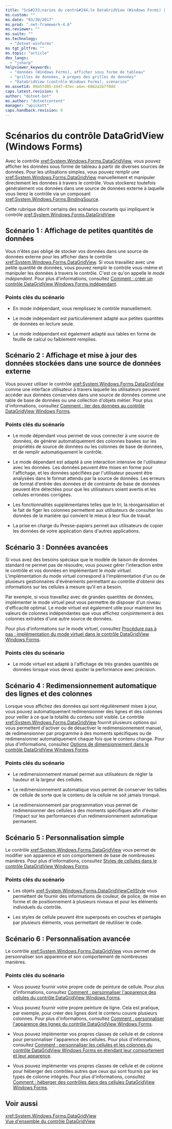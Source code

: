 ```yaml
---
title: "Sc&#233;narios du contr&#244;le DataGridView (Windows Forms) | Microsoft Docs"
ms.custom: ""
ms.date: "03/30/2017"
ms.prod: ".net-framework-4.6"
ms.reviewer: ""
ms.suite: ""
ms.technology: 
  - "dotnet-winforms"
ms.tgt_pltfrm: ""
ms.topic: "article"
dev_langs: 
  - "jsharp"
helpviewer_keywords: 
  - "données (Windows Forms), afficher sous forme de tableau"
  - "grilles de données, à propos des grilles de données"
  - "DataGridView (contrôle Windows Forms), scénarios"
ms.assetid: 09a5fd05-3447-47ec-a4ec-6082a2b7f0dd
caps.latest.revision: 9
author: "dotnet-bot"
ms.author: "dotnetcontent"
manager: "wpickett"
caps.handback.revision: 9
---
```

# Sc&#233;narios du contr&#244;le DataGridView (Windows Forms)
Avec le contrôle <xref:System.Windows.Forms.DataGridView>, vous pouvez afficher les données sous forme de tableau à partir de diverses sources de données.  Pour les utilisations simples, vous pouvez remplir une <xref:System.Windows.Forms.DataGridView> manuellement et manipuler directement les données à travers le contrôle.  Vous stockerez toutefois généralement vos données dans une source de données externe à laquelle vous lierez le contrôle via un composant <xref:System.Windows.Forms.BindingSource>.  
  
 Cette rubrique décrit certains des scénarios courants qui impliquent le contrôle <xref:System.Windows.Forms.DataGridView>.  
  
## Scénario 1 : Affichage de petites quantités de données  
 Vous n'êtes pas obligé de stocker vos données dans une source de données externe pour les afficher dans le contrôle <xref:System.Windows.Forms.DataGridView>.  Si vous travaillez avec une petite quantité de données, vous pouvez remplir le contrôle vous\-même et manipuler les données à travers le contrôle.  C'est ce qu'on appelle le *mode indépendant*.  Pour plus d'informations, consultez [Comment : créer un contrôle DataGridView Windows Forms indépendant](../../../../docs/framework/winforms/controls/how-to-create-an-unbound-windows-forms-datagridview-control.md).  
  
### Points clés du scénario  
  
-   En mode indépendant, vous remplissez le contrôle manuellement.  
  
-   Le mode indépendant est particulièrement adapté aux petites quantités de données en lecture seule.  
  
-   Le mode indépendant est également adapté aux tables en forme de feuille de calcul ou faiblement remplies.  
  
## Scénario 2 : Affichage et mise à jour des données stockées dans une source de données externe  
 Vous pouvez utiliser le contrôle <xref:System.Windows.Forms.DataGridView> comme une interface utilisateur à travers laquelle les utilisateurs peuvent accéder aux données conservées dans une source de données comme une table de base de données ou une collection d'objets métier.  Pour plus d'informations, consultez [Comment : lier des données au contrôle DataGridView Windows Forms](../../../../docs/framework/winforms/controls/how-to-bind-data-to-the-windows-forms-datagridview-control.md).  
  
### Points clés du scénario  
  
-   Le mode dépendant vous permet de vous connecter à une source de données, de générer automatiquement des colonnes basées sur les propriétés de source de données ou les colonnes de base de données, et de remplir automatiquement le contrôle.  
  
-   Le mode dépendant est adapté à une interaction intensive de l'utilisateur avec les données.  Les données peuvent être mises en forme pour l'affichage, et les données spécifiées par l'utilisateur peuvent être analysées dans le format attendu par la source de données.  Les erreurs de format d'entrée des données et de contrainte de base de données peuvent être détectées pour que les utilisateurs soient avertis et les cellules erronées corrigées.  
  
-   Les fonctionnalités supplémentaires telles que le tri, la réorganisation et le fait de figer les colonnes permettent aux utilisateurs de consulter les données de la manière qui convient le mieux à leur flux de travail.  
  
-   La prise en charge du Presse\-papiers permet aux utilisateurs de copier les données de votre application dans d'autres applications.  
  
## Scénario 3 : Données avancées  
 Si vous avez des besoins spéciaux que le modèle de liaison de données standard ne permet pas de résoudre, vous pouvez gérer l'interaction entre le contrôle et vos données en implémentant le *mode virtuel*.  L'implémentation du mode virtuel correspond à l'implémentation d'un ou de plusieurs gestionnaires d'événements permettant au contrôle d'obtenir des informations sur les cellules à mesure qu'il en a besoin.  
  
 Par exemple, si vous travaillez avec de grandes quantités de données, implémenter le mode virtuel peut vous permettre de disposer d'un niveau d'efficacité optimal.  Le mode virtuel est également utile pour maintenir les valeurs de colonnes indépendantes que vous affichez conjointement à des colonnes extraites d'une autre source de données.  
  
 Pour plus d'informations sur le mode virtuel, consultez [Procédure pas à pas : implémentation du mode virtuel dans le contrôle DataGridView Windows Forms](../../../../docs/framework/winforms/controls/implementing-virtual-mode-wf-datagridview-control.md).  
  
### Points clés du scénario  
  
-   Le mode virtuel est adapté à l'affichage de très grandes quantités de données lorsque vous devez ajuster la performance avec précision.  
  
## Scénario 4 : Redimensionnement automatique des lignes et des colonnes  
 Lorsque vous affichez des données qui sont régulièrement mises à jour, vous pouvez automatiquement redimensionner des lignes et des colonnes pour veiller à ce que la totalité du contenu soit visible.  Le contrôle <xref:System.Windows.Forms.DataGridView> fournit plusieurs options qui vous permettent d'activer ou de désactiver le redimensionnement manuel, de redimensionner par programme à des moments spécifiques ou de redimensionner automatiquement chaque fois que le contenu change.  Pour plus d'informations, consultez [Options de dimensionnement dans le contrôle DataGridView Windows Forms](../../../../docs/framework/winforms/controls/sizing-options-in-the-windows-forms-datagridview-control.md).  
  
### Points clés du scénario  
  
-   Le redimensionnement manuel permet aux utilisateurs de régler la hauteur et la largeur des cellules.  
  
-   Le redimensionnement automatique vous permet de conserver les tailles de cellule de sorte que le contenu de la cellule ne soit jamais tronqué.  
  
-   Le redimensionnement par programmation vous permet de redimensionner des cellules à des moments spécifiques afin d'éviter l'impact sur les performances d'un redimensionnement automatique permanent.  
  
## Scénario 5 : Personnalisation simple  
 Le contrôle <xref:System.Windows.Forms.DataGridView> vous permet de modifier son apparence et son comportement de base de nombreuses manières.  Pour plus d'informations, consultez [Styles de cellules dans le contrôle DataGridView Windows Forms](../../../../docs/framework/winforms/controls/cell-styles-in-the-windows-forms-datagridview-control.md).  
  
### Points clés du scénario  
  
-   Les objets <xref:System.Windows.Forms.DataGridViewCellStyle> vous permettent de fournir des informations de couleur, de police, de mise en forme et de positionnement à plusieurs niveaux et pour les éléments individuels du contrôle.  
  
-   Les styles de cellule peuvent être superposés en couches et partagés par plusieurs éléments, vous permettant de réutiliser le code.  
  
## Scénario 6 : Personnalisation avancée  
 Le contrôle <xref:System.Windows.Forms.DataGridView> vous permet de personnaliser son apparence et son comportement de nombreuses manières.  
  
### Points clés du scénario  
  
-   Vous pouvez fournir votre propre code de peinture de cellule.  Pour plus d'informations, consultez [Comment : personnaliser l'apparence des cellules du contrôle DataGridView Windows Forms](../../../../docs/framework/winforms/controls/customize-the-appearance-of-cells-in-the-datagrid.md).  
  
-   Vous pouvez fournir votre propre peinture de ligne.  Cela est pratique, par exemple, pour créer des lignes dont le contenu couvre plusieurs colonnes.  Pour plus d'informations, consultez [Comment : personnaliser l'apparence des lignes du contrôle DataGridView Windows Forms](../../../../docs/framework/winforms/controls/customize-the-appearance-of-rows-in-the-datagrid.md).  
  
-   Vous pouvez implémenter vos propres classes de cellule et de colonne pour personnaliser l'apparence des cellules.  Pour plus d'informations, consultez [Comment : personnaliser les cellules et les colonnes du contrôle DataGridView Windows Forms en étendant leur comportement et leur apparence](../../../../docs/framework/winforms/controls/customize-cells-and-columns-in-the-datagrid-by-extending-behavior.md).  
  
-   Vous pouvez implémenter vos propres classes de cellule et de colonne pour héberger des contrôles autres que ceux qui sont fournis par les types de colonne intégrés.  Pour plus d'informations, consultez [Comment : héberger des contrôles dans des cellules DataGridView Windows Forms](../../../../docs/framework/winforms/controls/how-to-host-controls-in-windows-forms-datagridview-cells.md).  
  
## Voir aussi  
 <xref:System.Windows.Forms.DataGridView>   
 [Vue d'ensemble du contrôle DataGridView](../../../../docs/framework/winforms/controls/datagridview-control-overview-windows-forms.md)